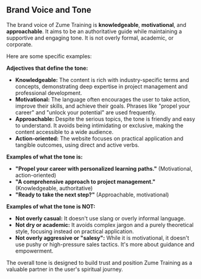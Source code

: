 ## Brand Voice and Tone

The brand voice of Zume Training is **knowledgeable**, **motivational**, and **approachable**. It aims to be an authoritative guide while maintaining a supportive and engaging tone. It is not overly formal, academic, or corporate.

Here are some specific examples:

**Adjectives that define the tone:**

* **Knowledgeable:** The content is rich with industry-specific terms and concepts, demonstrating deep expertise in project management and professional development.
* **Motivational:** The language often encourages the user to take action, improve their skills, and achieve their goals. Phrases like "propel your career" and "unlock your potential" are used frequently.
* **Approachable:** Despite the serious topics, the tone is friendly and easy to understand. It avoids being intimidating or exclusive, making the content accessible to a wide audience.
* **Action-oriented:** The website focuses on practical application and tangible outcomes, using direct and active verbs.

**Examples of what the tone is:**

* **"Propel your career with personalized learning paths."** (Motivational, action-oriented)
* **"A comprehensive approach to project management."** (Knowledgeable, authoritative)
* **"Ready to take the next step?"** (Approachable, motivational)

**Examples of what the tone is NOT:**

* **Not overly casual:** It doesn't use slang or overly informal language.
* **Not dry or academic:** It avoids complex jargon and a purely theoretical style, focusing instead on practical application.
* **Not overly aggressive or "salesy":** While it is motivational, it doesn't use pushy or high-pressure sales tactics. It's more about guidance and empowerment.

The overall tone is designed to build trust and position Zume Training as a valuable partner in the user's spiritual journey.